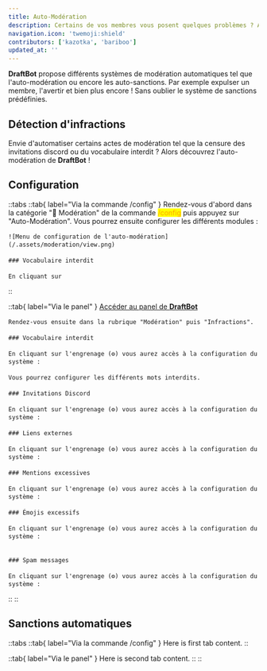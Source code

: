 ```yaml
---
title: Auto-Modération
description: Certains de vos membres vous posent quelques problèmes ? Alors configurez les outils de modération automatiques de DraftBot !
navigation.icon: 'twemoji:shield'
contributors: ['kazotka', 'bariboo']
updated_at: ''
---
```


**DraftBot** propose différents systèmes de modération automatiques tel que l'auto-modération ou encore les auto-sanctions. Par exemple expulser un membre, l'avertir et bien plus encore ! Sans oublier le système de sanctions prédéfinies.

## Détection d'infractions

Envie d'automatiser certains actes de modération tel que la censure des invitations discord ou du vocabulaire interdit ? Alors découvrez l'auto-modération de **DraftBot** !

## Configuration

::tabs
  ::tab{ label="Via la commande /config" }
    Rendez-vous d'abord dans la catégorie "🔨 Modération" de la commande <mark style="color:orange;">/config</mark> puis appuyez sur "Auto-Modération". Vous pourrez ensuite configurer les différents modules :

    ![Menu de configuration de l'auto-modération](/.assets/moderation/view.png)

    ### Vocabulaire interdit

    En cliquant sur
  ::

  ::tab{ label="Via le panel" }
    [Accéder au panel de **DraftBot**](/dashboard/first/auto-moderation)

    Rendez-vous ensuite dans la rubrique "Modération" puis "Infractions".

    ### Vocabulaire interdit

    En cliquant sur l'engrenage (⚙️) vous aurez accès à la configuration du système :

    Vous pourrez configurer les différents mots interdits.

    ### Invitations Discord

    En cliquant sur l'engrenage (⚙️) vous aurez accès à la configuration du système :

    ### Liens externes

    En cliquant sur l'engrenage (⚙️) vous aurez accès à la configuration du système :

    ### Mentions excessives

    En cliquant sur l'engrenage (⚙️) vous aurez accès à la configuration du système :

    ### Émojis excessifs

    En cliquant sur l'engrenage (⚙️) vous aurez accès à la configuration du système :


    ### Spam messages

    En cliquant sur l'engrenage (⚙️) vous aurez accès à la configuration du système :
  ::
::

## Sanctions automatiques

::tabs
  ::tab{ label="Via la commande /config" }
    Here is first tab content.
  ::

  ::tab{ label="Via le panel" }
    Here is second tab content.
  ::
::